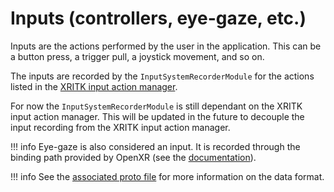 # Inputs (controllers, eye-gaze, etc.)

Inputs are the actions performed by the user in the application. This can be a button press, a trigger pull, a joystick movement, and so on.

The inputs are recorded by the `InputSystemRecorderModule` for the actions listed in the [XRITK input action manager](https://docs.unity3d.com/Packages/com.unity.xr.interaction.toolkit@2.0/manual/input-action-manager.html).

For now the `InputSystemRecorderModule` is still dependant on the XRITK input action manager. This will be updated in the future to decouple the input recording from the XRITK input action manager.

!!! info
    Eye-gaze is also considered an input. It is recorded through the binding path provided by OpenXR (see the [documentation](https://docs.unity3d.com/Packages/com.unity.xr.openxr@1.0/manual/features/eyegazeinteraction.html)).


!!! info
    See the [associated proto file](../advanced/format-specifications/unity/xritk/input_action.md) for more information on the data format.